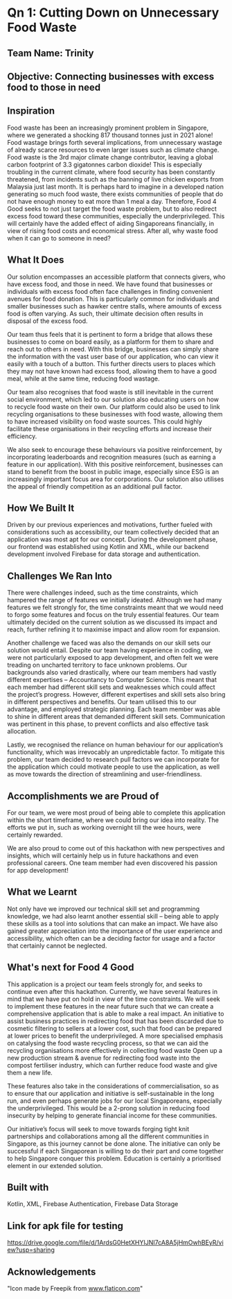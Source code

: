 # Qn 1: Cutting Down on Unnecessary Food Waste
## Team Name: Trinity
## Objective: Connecting businesses with excess food to those in need

## Inspiration
Food waste has been an increasingly prominent problem in Singapore, where we generated a shocking 817 thousand tonnes just in 2021 alone! Food wastage brings forth several implications, from unnecessary wastage of already scarce resources to even larger issues such as climate change. Food waste is the 3rd major climate change contributor, leaving a global carbon footprint of 3.3 gigatonnes carbon dioxide! This is especially troubling in the current climate, where food security has been constantly threatened, from incidents such as the banning of live chicken exports from Malaysia just last month. It is perhaps hard to imagine in a developed nation generating so much food waste, there exists communities of people that do not have enough money to eat more than 1 meal a day. Therefore, Food 4 Good seeks to not just target the food waste problem, but to also redirect excess food toward these communities, especially the underprivileged. This will certainly have the added effect of aiding Singaporeans financially, in view of rising food costs and economical stress. After all, why waste food when it can go to someone in need?

## What It Does
Our solution encompasses an accessible platform that connects givers, who have excess food, and those in need. We have found that businesses or individuals with excess food often face challenges in finding convenient avenues for food donation. This is particularly common for individuals and smaller businesses such as hawker centre stalls, where amounts of excess food is often varying. As such, their ultimate decision often results in disposal of the excess food. 

Our team thus feels that it is pertinent to form a bridge that allows these businesses to come on board easily, as a platform for them to share and reach out to others in need. With this bridge, businesses can simply share the information with the vast user base of our application, who can view it easily with a touch of a button. This further directs users to places which they may not have known had excess food, allowing them to have a good meal, while at the same time, reducing food wastage.

Our team also recognises that food waste is still inevitable in the current social environment, which led to our solution also educating users on how to recycle food waste on their own. Our platform could also be used to link recycling organisations to these businesses with food waste, allowing them to have increased visibility on food waste sources. This could highly facilitate these organisations in their recycling efforts and increase their efficiency.

We also seek to encourage these behaviours via positive reinforcement, by incorporating leaderboards and recognition measures (such as earning a feature in our application). With this positive reinforcement, businesses can stand to benefit from the boost in public image, especially since ESG is an increasingly important focus area for corporations. Our solution also utilises the appeal of friendly competition as an additional pull factor. 

## How We Built It
Driven by our previous experiences and motivations, further fueled with considerations such as accessibility, our team collectively decided that an application was most apt for our concept. During the development phase, our frontend was established using Kotlin and XML, while our backend development involved Firebase for data storage and authentication. 

## Challenges We Ran Into
There were challenges indeed, such as the time constraints, which hampered the range of features we initially ideated. Although we had many features we felt strongly for, the time constraints meant that we would need to forgo some features and focus on the truly essential features. Our team ultimately decided on the current solution as we discussed its impact and reach, further refining it to maximise impact and allow room for expansion.

Another challenge we faced was also the demands on our skill sets our solution would entail. Despite our team having experience in coding, we were not particularly exposed to app development, and often felt we were treading on uncharted territory to face unknown problems. Our backgrounds also varied drastically, where our team members had vastly different expertises – Accountancy to Computer Science. This meant that each member had different skill sets and weaknesses which could affect the project’s progress. However, different expertises and skill sets also bring in different perspectives and benefits. Our team utilised this to our advantage, and employed strategic planning. Each team member was able to shine in different areas that demanded different skill sets. Communication was pertinent in this phase, to prevent conflicts and also effective task allocation.

Lastly, we recognised the reliance on human behaviour for our application’s functionality, which was irrevocably an unpredictable factor. To mitigate this problem, our team decided to research pull factors we can incorporate for the application which could motivate people to use the application, as well as move towards the direction of streamlining and user-friendliness.

## Accomplishments we are Proud of
For our team, we were most proud of being able to complete this application within the short timeframe, where we could bring our idea into reality. The efforts we put in, such as working overnight till the wee hours, were certainly rewarded.

We are also proud to come out of this hackathon with new perspectives and insights, which will certainly help us in future hackathons and even professional careers. One team member had even discovered his passion for app development!

## What we Learnt

Not only have we improved our technical skill set and programming knowledge, we had also learnt another essential skill – being able to apply these skills as a tool into solutions that can make an impact. We have also gained greater appreciation into the importance of the user experience and accessibility, which often can be a deciding factor for usage and a factor that certainly cannot be neglected. 

## What's next for Food 4 Good
This application is a project our team feels strongly for, and seeks to continue even after this hackathon. Currently, we have several features in mind that we have put on hold in view of the time constraints. We will seek to implement these features in the near future such that we can create a comprehensive application that is able to make a real impact. 
An initiative to assist business practices in redirecting food that has been discarded due to cosmetic filtering to sellers at a lower cost, such that food can be prepared at lower prices to benefit the underprivileged.
A more specialised emphasis on catalysing the food waste recycling process, so that we can aid the recycling organisations more effectively in collecting food waste
Open up a new production stream & avenue for redirecting food waste into the compost fertiliser industry, which can further reduce food waste and give them a new life.

These features also take in the considerations of commercialisation, so as to ensure that our application and initiative is self-sustainable in the long run, and even perhaps generate jobs for our local Singaporeans, especially the underprivileged. This would be a 2-prong solution in reducing food insecurity by helping to generate financial income for these communities. 

Our initiative’s focus will seek to move towards forging tight knit partnerships and collaborations among all the different communities in Singapore, as this journey cannot be done alone. The initiative can only be successful if each Singaporean is willing to do their part and come together to help Singapore conquer this problem. Education is certainly a prioritised element in our extended solution.

## Built with
Kotlin, XML, Firebase Authentication, Firebase Data Storage

## Link for apk file for testing
https://drive.google.com/file/d/1ArdsG0HetXHYIJNI7cA8A5jHmOwhBEyR/view?usp=sharing

## Acknowledgements
"Icon made by Freepik from www.flaticon.com"
